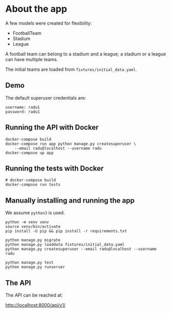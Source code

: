 # About the app

A few models were created for flexibility:

- FootballTeam
- Stadium
- League

A football team can belong to a stadium and a league;
a stadium or a league can have multiple teams.

The initial teams are loaded from `fixtures/initial_data.yaml`.


## Demo

<!-- 
A live demo using AWS ECS & ALB can be found at:

<http://ec2co-ecsel-1k709p9j85nt3-1327334817.eu-west-1.elb.amazonaws.com/api/v1/>
-->

The default superuser credentials are:

    username: radu1
    password: radu1


## Running the API with Docker

    docker-compose build
    docker-compose run app python manage.py createsuperuser \
        --email radu@localhost --username radu
    docker-compose up app


## Running the tests with Docker

    # docker-compose build
    docker-compose run tests


## Manually installing and running the app

We assume `python3` is used.

    python -m venv venv
    source venv/bin/activate
    pip install -U pip && pip install -r requirements.txt

    python manage.py migrate
    python manage.py loaddata fixtures/initial_data.yaml
    python manage.py createsuperuser --email radu@localhost --username radu

    python manage.py test
    python manage.py runserver

## The API

The API can be reached at:

<http://localhost:8000/api/v1/>
